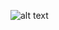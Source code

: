 ![alt text](https://www.codeship.io/projects/e616fbf0-13cd-0135-911a-3e3c5a78d2e0/status?branch=master "CodeShip Status")